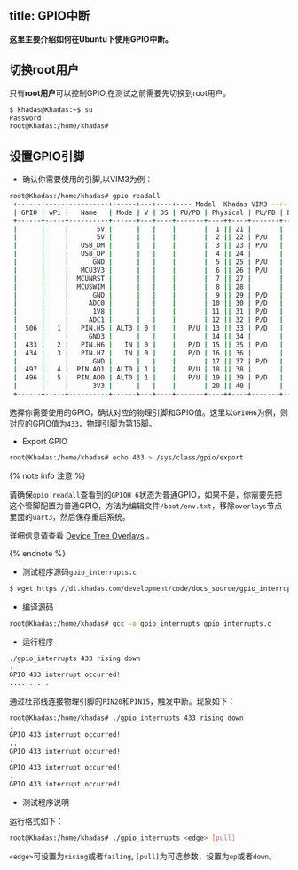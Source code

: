 title: GPIO中断
---

**这里主要介绍如何在Ubuntu下使用GPIO中断。**

## 切换root用户

只有**root用户**可以控制GPIO,在测试之前需要先切换到root用户。

```bash
$ khadas@Khadas:~$ su
Password: 
root@Khadas:/home/khadas#
```

## 设置GPIO引脚

* 确认你需要使用的引脚,以VIM3为例：

```bash
root@Khadas:/home/khadas# gpio readall
 +------+-----+----------+------+---+----+---- Model  Khadas VIM3 --+----+---+------+----------+-----+------+
 | GPIO | wPi |   Name   | Mode | V | DS | PU/PD | Physical | PU/PD | DS | V | Mode |   Name   | wPi | GPIO |
 +------+-----+----------+------+---+----+-------+----++----+-------+----+---+------+----------+-----+------+
 |      |     |       5V |      |   |    |       |  1 || 21 |       |    |   |      | GND      |     |      |
 |      |     |       5V |      |   |    |       |  2 || 22 | P/U   |    | 1 | ALT1 | PIN.A15  | 6   |  475 |
 |      |     |   USB_DM |      |   |    |       |  3 || 23 | P/U   |    | 1 | ALT1 | PIN.A14  | 7   |  474 |
 |      |     |   USB_DP |      |   |    |       |  4 || 24 |       |    |   |      | GND      |     |      |
 |      |     |      GND |      |   |    |       |  5 || 25 | P/U   |    | 1 | ALT0 | PIN.AO2  | 8   |  498 |
 |      |     |   MCU3V3 |      |   |    |       |  6 || 26 | P/U   |    | 1 | ALT0 | PIN.AO3  | 9   |  499 |
 |      |     |  MCUNRST |      |   |    |       |  7 || 27 |       |    |   |      | 3V3      |     |      |
 |      |     |  MCUSWIM |      |   |    |       |  8 || 28 |       |    |   |      | GND      |     |      |
 |      |     |      GND |      |   |    |       |  9 || 29 | P/D   |    | 0 | ALT0 | PIN.A1   | 10  |  461 |
 |      |     |     ADC0 |      |   |    |       | 10 || 30 | P/D   |    | 0 | ALT0 | PIN.A0   | 11  |  460 |
 |      |     |      1V8 |      |   |    |       | 11 || 31 | P/D   |    | 0 | ALT0 | PIN.A3   | 12  |  463 |
 |      |     |     ADC1 |      |   |    |       | 12 || 32 | P/D   |    | 0 | ALT0 | PIN.A2   | 13  |  462 |
 |  506 |   1 |   PIN.H5 | ALT3 | 0 |    |   P/U | 13 || 33 | P/D   |    | 0 | ALT1 | PIN.A4   | 14  |  464 |
 |      |     |     GND3 |      |   |    |       | 14 || 34 |       |    |   |      | GND      |     |      |
 |  433 |   2 |   PIN.H6 |   IN | 0 |    |   P/D | 15 || 35 | P/D   |    | 0 | ALT3 | PWM-F    | 15  |  432 |
 |  434 |   3 |   PIN.H7 |   IN | 0 |    |   P/D | 16 || 36 |       |    |   |      | RTC      |     |      |
 |      |     |      GND |      |   |    |       | 17 || 37 | P/D   |    | 0 | IN   | PIN.H4   | 16  |  431 |
 |  497 |   4 |  PIN.AO1 | ALT0 | 1 |    |   P/U | 18 || 38 |       |    |   |      | MCU-FA1  |     |      |
 |  496 |   5 |  PIN.AO0 | ALT0 | 1 |    |   P/U | 19 || 39 | P/D   |    | 0 | IN   | PIN.Z15  | 17  |  426 |
 |      |     |      3V3 |      |   |    |       | 20 || 40 |       |    |   |      | GND      |     |      |
 +------+-----+----------+------+---+----+-------+----++----+-------+----+---+------+----------+-----+------+
```

选择你需要使用的GPIO，确认对应的物理引脚和GPIO值。这里以`GPIOH6`为例，则对应的GPIO值为`433`，物理引脚为第15脚。

* Export GPIO

```bash
root@Khadas:/home/khadas# echo 433 > /sys/class/gpio/export
```

{% note info 注意 %}

请确保`gpio readall`查看到的`GPIOH_6`状态为普通GPIO，如果不是，你需要先把这个管脚配置为普通GPIO，方法为编辑文件`/boot/env.txt`，移除`overlays`节点里面的`uart3`，然后保存重启系统。

详细信息请查看 [Device Tree Overlays](DeviceTreeOverlay.html) 。

{% endnote %}


* 测试程序源码`gpio_interrupts.c`

```sh
$ wget https://dl.khadas.com/development/code/docs_source/gpio_interrupts.c
```

* 编译源码

```bash
root@Khadas:/home/khadas# gcc -o gpio_interrupts gpio_interrupts.c
```

* 运行程序

```bash
./gpio_interrupts 433 rising down
.
GPIO 433 interrupt occurred!
..........
```

通过杜邦线连接物理引脚的`PIN20`和`PIN15`，触发中断。现象如下：

```bash
root@Khadas:/home/khadas# ./gpio_interrupts 433 rising down
.
GPIO 433 interrupt occurred!
..
GPIO 433 interrupt occurred!
.
GPIO 433 interrupt occurred!
.
GPIO 433 interrupt occurred!
```

* 测试程序说明

运行格式如下：

```bash
root@Khadas:/home/khadas# ./gpio_interrupts <edge> [pull]
```

`<edge>`可设置为`rising`或者`failing`, `[pull]`为可选参数，设置为`up`或者`down`。
